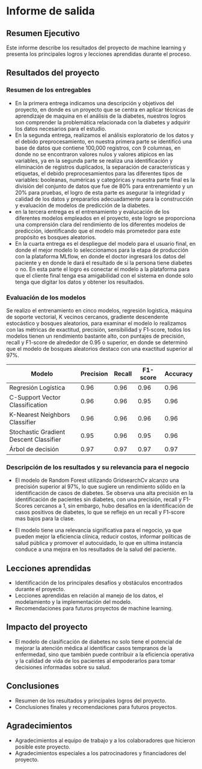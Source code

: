 # Informe de salida

## Resumen Ejecutivo

Este informe describe los resultados del proyecto de machine learning y presenta los principales logros y lecciones aprendidas durante el proceso.

## Resultados del proyecto

### Resumen de los entregables 
-	En la primera entrega indicamos una descripción y objetivos del proyecto, en donde es un proyecto que se centra en aplicar técnicas de aprendizaje de maquina en el análisis de la diabetes, nuestros logros son comprender la problemática relacionada con la diabetes y adquirir los datos necesarios para el estudio.
-	En la segunda entrega, realizamos el análisis exploratorio de los datos y el debido preprocesamiento, en nuestra primera parte se identificó una base de datos que contiene 100,000 registros, con 9 columnas, en donde no se encontraron valores nulos y valores atípicos en las variables, ya en la segunda parte se realiza una identificación y eliminación de registros duplicados, la separación de características y etiquetas, el debido preprocesamientos para las diferentes tipos de variables: booleanas, numéricas y categóricas y nuestra parte final es la división del conjunto de datos que fue de 80% para entrenamiento y un 20% para pruebas, el logro de esta parte es asegurar la integridad y calidad de los datos  y prepararlos adecuadamente para la construcción y evaluación de modelos de predicción de la diabetes.
-	en la tercera entrega es el entrenamiento y evalucación de los diferentes modelos empleados en el proyecto, este logro se proporciona una comprensión clara del rendimiento de los diferentes modelos de predicción, identificando que el modelo más prometedor para este propósito es bosques aleatorios.
-	En la cuarta entrega es el despliegue del modelo para el usuario final, en donde el mejor modelo lo seleccionamos para la etapa de producción con la plataforma MLflow, en donde el doctor ingresará los datos del paciente y en donde le dará el resultado de si la persona tiene diabetes o no. En esta parte el logro es conectar el modelo a la plataforma para que el cliente final tenga esa amigabilidad con el sistema en donde solo tenga que digitar los datos y obtener los resultados.

### Evaluación de los modelos

Se realizo el entrenamiento en cinco modelos, regresión logística, máquina de soporte vectorial, K vecinos cercanos, gradiente descendente estocástico y bosques aleatorios, para examinar el modelo lo realizamos con las métricas de exactitud, precisión, sensibilidad y F1-score, todos los modelos tienen un rendimiento bastante alto, con puntajes de precisión, recall y F1-score de alrededor de 0.95 o superior, en donde se determinó que el modelo de bosques aleatorios destaco con una exactitud superior al 97%.

| Modelo | Precision | Recall | F1-score | Accuracy |
| --- | --- | --- | --- | ---  |
| Regresión Logística | 0.96 | 0.96 | 0.96 | 0.96 |
| C-Support Vector Classification | 0.96 | 0.96 | 0.95 | 0.96 |
| K-Nearest Neighbors Classifier | 0.96 | 0.96 | 0.96 | 0.96 |
| Stochastic Gradient Descent Classifier  | 0.95 | 0.96 | 0.95 | 0.96 |
| Árbol de decisión | 0.97 | 0.97 | 0.97 | 0.97 |

### Descripción de los resultados y su relevancia para el negocio

-	El modelo de Random Forest utilizando GridsearchCv alcanzo una precisión superior al 97%, lo que sugiere un rendimiento sólido en la identificación de casos de diabetes. Se observa una alta precisión en la identificación de pacientes sin diabetes, con una precisión, recall y F1-Scores cercanos a 1, sin embargo, hubo desafíos en la identificación de casos positivos de diabetes, lo que se reflejo en un recall y F1-score mas bajos para la clase.
  
-	El modelo tiene una relevancia significativa para el negocio, ya que pueden mejor la eficiencia clínica, reducir costos, informar políticas de salud pública y promover el autocuidado, lo que en ultima instancia conduce a una mejora en los resultados de la salud del paciente. 


## Lecciones aprendidas

- Identificación de los principales desafíos y obstáculos encontrados durante el proyecto.
- Lecciones aprendidas en relación al manejo de los datos, el modelamiento y la implementación del modelo.
- Recomendaciones para futuros proyectos de machine learning.

## Impacto del proyecto

- El modelo de clasificación de diabetes no solo tiene el potencial de mejorar la atención médica al identificar casos tempranos de la enfermedad, sino que también puede contribuir a la eficiencia operativa y la calidad de vida de los pacientes al empoderarlos para tomar decisiones informadas sobre su salud. 

## Conclusiones

- Resumen de los resultados y principales logros del proyecto.
- Conclusiones finales y recomendaciones para futuros proyectos.

## Agradecimientos

- Agradecimientos al equipo de trabajo y a los colaboradores que hicieron posible este proyecto.
- Agradecimientos especiales a los patrocinadores y financiadores del proyecto.
